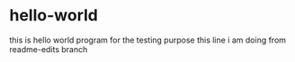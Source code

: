# hello-world
this is hello world program for the testing purpose
this line i am doing from readme-edits branch
